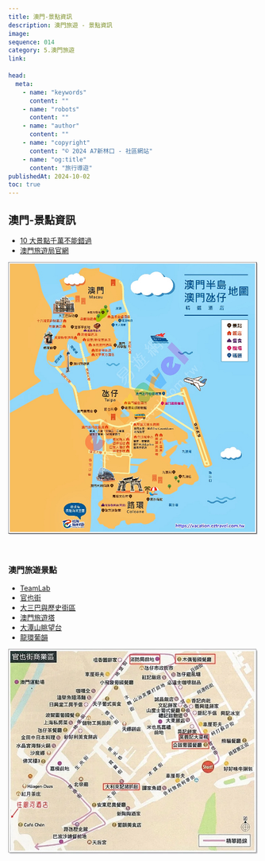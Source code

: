 ```yaml
---
title: 澳門-景點資訊
description: 澳門旅遊 - 景點資訊
image:
sequence: 014
category: 5.澳門旅遊
link:

head:
  meta:
    - name: "keywords"
      content: ""
    - name: "robots"
      content: ""
    - name: "author"
      content: ""
    - name: "copyright"
      content: "© 2024 A7新林口 - 社區網站"
    - name: "og:title"
      content: "旅行導遊"
publishedAt: 2024-10-02
toc: true
---
```


## 澳門-景點資訊

- <a href="https://www.youtube.com/watch?v=4RokIpOSmhM">10 大景點千萬不能錯過</a>
- <a href="https://www.macaotourism.gov.mo/zh-hant/">澳門旅遊局官網</a>

![v014-01.jpeg](/images/travel/v014-01.jpeg)

<br>

### 澳門旅遊景點

- <a href="https://hk.venetianmacao.com/entertainment/teamlab.html">TeamLab</a>
- <a href="https://nigi33.tw/cunha-street/">官也街</a>
- <a href="https://www.wh.mo/cn/site/detail/18">大三巴與歷史街區</a>
- <a href="https://www.macautower.com.mo/zh-hant/">澳門旅遊塔</a>
- <a href="https://www.macaotourism.gov.mo/zh-hant/sightseeing/other-attractions/taipa-grande-viewing-platform">大潭山眺望台</a>
- <a href="https://www.icm.gov.mo/cn/housesmuseum/">龍環葡韻</a>

![v014-02.jpeg](/images/travel/v014-02.jpeg)
